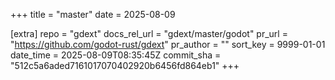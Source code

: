 +++
title = "master"
date = 2025-08-09

[extra]
repo = "gdext"
docs_rel_url = "gdext/master/godot"
pr_url = "https://github.com/godot-rust/gdext"
pr_author = ""
sort_key = 9999-01-01
date_time = 2025-08-09T08:35:45Z
commit_sha = "512c5a6aded7161017070402920b6456fd864eb1"
+++


